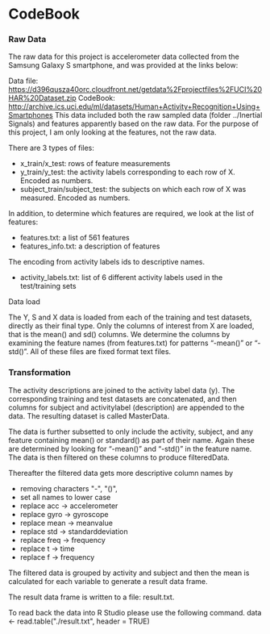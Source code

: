 # CodeBook

### Raw Data

The raw data for this project is accelerometer data collected from the Samsung Galaxy S smartphone, and was provided at the links below:

Data file: https://d396qusza40orc.cloudfront.net/getdata%2Fprojectfiles%2FUCI%20HAR%20Dataset.zip
CodeBook: http://archive.ics.uci.edu/ml/datasets/Human+Activity+Recognition+Using+Smartphones
This data included both the raw sampled data (folder ../Inertial Signals) and features apparently based on the raw data. For the purpose of this project, I am only looking at the features, not the raw data.

There are 3 types of files:

* x_train/x_test: rows of feature measurements
* y_train/y_test: the activity labels corresponding to each row of X. Encoded as numbers.
* subject_train/subject_test: the subjects on which each row of X was measured. Encoded as numbers.

In addition, to determine which features are required, we look at the list of features:

* features.txt: a list of 561 features
* features_info.txt: a description of features

The encoding from activity labels ids to descriptive names.

* activity_labels.txt: list of 6 different activity labels used in the test/training sets

Data load

The Y, S and X data is loaded from each of the training and test datasets, directly as their final type.
Only the columns of interest from X are loaded, that is the mean() and sd() columns. We determine the columns by examining the feature names (from features.txt) for patterns “-mean()” or “-std()”.
All of these files are fixed format text files.

### Transformation

The activity descriptions are joined to the activity label data (y).
The corresponding training and test datasets are concatenated, and then columns for subject and activitylabel (description) are appended to the data.
The resulting dataset is called MasterData.

The data is further subsetted to only include the activity, subject, and any feature containing mean() or standard() as part of their name. Again these are determined by looking for “-mean()” and “-std()” in the feature name.
The data is then filtered on these columns to produce filteredData.

Thereafter the filtered data gets more descriptive column names by

* removing characters "-", "()",
* set all names to lower case
* replace acc -> accelerometer
* replace gyro -> gyroscope
* replace mean -> meanvalue
* replace std -> standarddeviation
* replace freq -> frequency
* replace t -> time
* replace f -> frequency

The filtered data is grouped by activity and subject and then the mean is calculated for each variable to generate a result data frame.

The result data frame is written to a file: result.txt.

To read back the data into R Studio please use the following command.
data <- read.table("./result.txt", header = TRUE)
